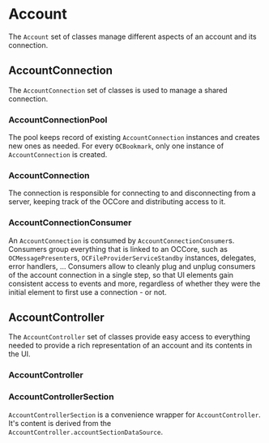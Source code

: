 # Account
The `Account` set of classes manage different aspects of an account and its connection.

## AccountConnection
The `AccountConnection` set of classes is used to manage a shared connection.

### AccountConnectionPool
The pool keeps record of existing `AccountConnection` instances and creates new ones as needed. For every `OCBookmark`, only one instance of `AccountConnection` is created.

### AccountConnection
The connection is responsible for connecting to and disconnecting from a server, keeping track of the OCCore and distributing access to it.

### AccountConnectionConsumer
An `AccountConnection` is consumed by `AccountConnectionConsumer`s. Consumers group everything that is linked to an OCCore, such as `OCMessagePresenter`s, `OCFileProviderServiceStandby` instances, delegates, error handlers, …
Consumers allow to cleanly plug and unplug consumers of the account connection in a single step, so that UI elements gain consistent access to events and more, regardless of whether they were the initial element to first use a connection - or not.

## AccountController
The `AccountController` set of classes provide easy access to everything needed to provide a rich representation of an account and its contents in the UI.

### AccountController

### AccountControllerSection
`AccountControllerSection` is a convenience wrapper for `AccountController`. It's content is derived from the `AccountController.accountSectionDataSource`.
